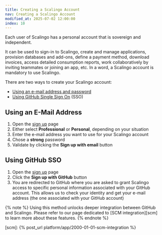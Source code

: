 ```yaml
---
title: Creating a Scalingo Account
nav: Creating a Scalingo Account
modified_at: 2025-07-02 12:00:00
index: 10
---
```



Each user of Scalingo has a personal account that is sovereign and independent.

It can be used to sign-in to Scalingo, create and manage applications,
provision databases and add-ons, define a payment method, download invoices,
access detailed consumption reports, work collaboratively by inviting teammates
or joining an app, etc. In a word, a Scalingo account is mandatory to use
Scalingo.

There are two ways to create your Scalingo account:
  - [Using an e-mail address and password](#using-an-e-mail-address)
  - [Using GitHub Single Sign On](#using-github-sso) (SSO)


## Using an E-Mail Address

1. Open the [sign up][sign-up] page
2. Either select **Professional** or **Personal**, depending on your situation
3. Enter the e-mail address you want to use for your Scalingo account
4. Chose a **strong** password
5. Validate by clicking the **Sign up with email** button


## Using GitHub SSO

1. Open the [sign up][sign-up] page
2. Click the **Sign up with GitHub** button
3. You are redirected to GitHub where you are asked to grant Scalingo access to
   specific personal information associated with your GitHub account. This
   allows us to check your identity and get your e-mail address (the one
   associated with your GitHub account)

{% note %}
Using this method unlocks deeper integration between GitHub and Scalingo.
Please refer to our page dedicated to [SCM integration][scm] to learn more
about these features.
{% endnote %}


[sign-up]: https://auth.scalingo.com/users/sign_up

[scm]: {% post_url platform/app/2000-01-01-scm-integration %}

